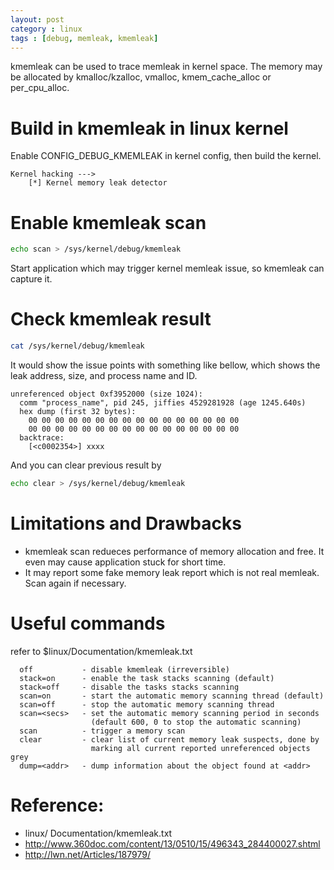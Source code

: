 ```yaml
---
layout: post
category : linux
tags : [debug, memleak, kmemleak]
---
```


kmemleak can be used to trace memleak in kernel space.
The memory may be allocated by kmalloc/kzalloc, vmalloc, kmem_cache_alloc or per_cpu_alloc.

# Build in kmemleak in linux kernel

Enable CONFIG_DEBUG_KMEMLEAK in kernel config, then build the kernel.

```
Kernel hacking --->
    [*] Kernel memory leak detector
```

# Enable kmemleak scan

```sh
echo scan > /sys/kernel/debug/kmemleak
```
Start application which may trigger kernel memleak issue, so kmemleak can capture it.

# Check kmemleak result

```sh
cat /sys/kernel/debug/kmemleak
```

It would show the issue points with something like bellow, which shows the leak address, size, and process name and ID.

```
unreferenced object 0xf3952000 (size 1024):
  comm "process_name", pid 245, jiffies 4529281928 (age 1245.640s)
  hex dump (first 32 bytes):
    00 00 00 00 00 00 00 00 00 00 00 00 00 00 00 00
    00 00 00 00 00 00 00 00 00 00 00 00 00 00 00 00
  backtrace:
    [<c0002354>] xxxx
```

And you can clear previous result by

```sh
echo clear > /sys/kernel/debug/kmemleak
```

# Limitations and Drawbacks

* kmemleak scan redueces performance of memory allocation and free. It even may cause application stuck for short time.
* It may report some fake memory leak report which is not real memleak. Scan again if necessary.

# Useful commands
refer to $linux/Documentation/kmemleak.txt

```
  off           - disable kmemleak (irreversible)
  stack=on      - enable the task stacks scanning (default)
  stack=off     - disable the tasks stacks scanning
  scan=on       - start the automatic memory scanning thread (default)
  scan=off      - stop the automatic memory scanning thread
  scan=<secs>   - set the automatic memory scanning period in seconds
                  (default 600, 0 to stop the automatic scanning)
  scan          - trigger a memory scan
  clear         - clear list of current memory leak suspects, done by
                  marking all current reported unreferenced objects grey
  dump=<addr>   - dump information about the object found at <addr>
```
# Reference:
* linux/ Documentation/kmemleak.txt
* http://www.360doc.com/content/13/0510/15/496343_284400027.shtml
* http://lwn.net/Articles/187979/
